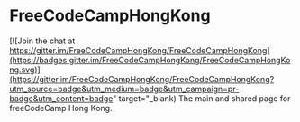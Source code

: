 # FreeCodeCampHongKong

[![Join the chat at https://gitter.im/FreeCodeCampHongKong/FreeCodeCampHongKong](https://badges.gitter.im/FreeCodeCampHongKong/FreeCodeCampHongKong.svg)](https://gitter.im/FreeCodeCampHongKong/FreeCodeCampHongKong?utm_source=badge&utm_medium=badge&utm_campaign=pr-badge&utm_content=badge" target="_blank)
The main and shared page for freeCodeCamp Hong Kong.

